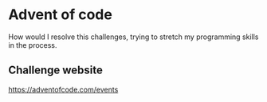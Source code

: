# Advent of code
How would I resolve this challenges, trying to stretch my programming skills in the process.

## Challenge website
https://adventofcode.com/events

